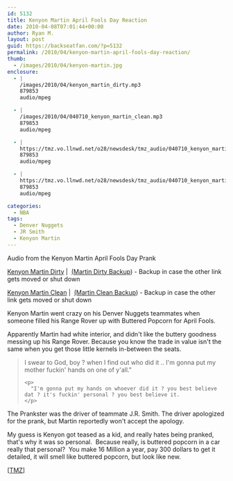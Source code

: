 ```yaml
---
id: 5132
title: Kenyon Martin April Fools Day Reaction
date: 2010-04-08T07:01:44+00:00
author: Ryan M.
layout: post
guid: https://backseatfan.com/?p=5132
permalink: /2010/04/kenyon-martin-april-fools-day-reaction/
thumb:
  - /images/2010/04/kenyon-martin.jpg
enclosure:
  - |
    /images/2010/04/kenyon_martin_dirty.mp3
    879853
    audio/mpeg

  - |
    /images/2010/04/040710_kenyon_martin_clean.mp3
    879853
    audio/mpeg

  - |
    https://tmz.vo.llnwd.net/o28/newsdesk/tmz_audio/040710_kenyon_martin_dirty.mp3
    879853
    audio/mpeg

  - |
    https://tmz.vo.llnwd.net/o28/newsdesk/tmz_audio/040710_kenyon_martin_clean.mp3
    879853
    audio/mpeg

categories:
  - NBA
tags:
  - Denver Nuggets
  - JR Smith
  - Kenyon Martin
---
```


<div class="entry">
  <p>
    Audio from the Kenyon Martin April Fools Day Prank
  </p>

  <p>
    <a href="https://tmz.vo.llnwd.net/o28/newsdesk/tmz_audio/040710_kenyon_martin_dirty.mp3">Kenyon Martin Dirty</a> |  <a href="/images/2010/04/kenyon_martin_dirty.mp3">(Martin Dirty Backup</a>) - Backup in case the other link gets moved or shut down
  </p>

  <p>
    <a href="https://tmz.vo.llnwd.net/o28/newsdesk/tmz_audio/040710_kenyon_martin_clean.mp3">Kenyon Martin Clean</a> |  <a href="/images/2010/04/040710_kenyon_martin_clean.mp3">(Martin Clean Backup</a>) - Backup in case the other link gets moved or shut down
  </p>

  <p>
    Kenyon Martin went crazy on his Denver Nuggets teammates when someone filled his Range Rover up with Buttered Popcorn for April Fools.
  </p>

  <p>
    Apparently Martin had white interior, and didn't like the buttery goodness messing up his Range Rover. Because you know the trade in value isn't the same when you get those little kernels in-between the seats.
  </p>

  <blockquote>
    <p>
      I swear to God, boy ? when I find out who did it .. I'm gonna put my mother fuckin' hands on one of y'all."
    </p>

    <p>
      "I'm gonna put my hands on whoever did it ? you best believe dat ? it's fuckin' personal ? you best believe it.
    </p>

  </blockquote>

  <p>
    The Prankster was the driver of teammate J.R. Smith. The driver apologized for the prank, but Martin reportedly won't accept the apology.
  </p>

  <p>
    My guess is Kenyon got teased as a kid, and really hates being pranked, that's why it was so personal.  Because really, is buttered popcorn in a car really that personal?  You make 16 Million a year, pay 300 dollars to get it detailed, it will smell like buttered popcorn, but look like new.
  </p>

  <p>
    [<a href="https://www.tmz.com/">TMZ</a>]
  </p>
</div>
